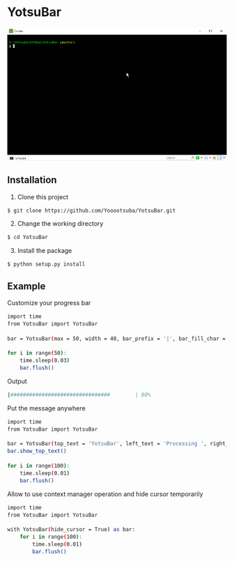 # YotsuBar

![image](https://github.com/Yooootsuba/YotsuBar/blob/master/demo.gif)

## Installation

1. Clone this project

```sh
$ git clone https://github.com/Yooootsuba/YotsuBar.git
```

2. Change the working directory

```sh
$ cd YotsuBar
```

3. Install the package

```sh
$ python setup.py install
```

## Example

Customize your progress bar

```sh
import time
from YotsuBar import YotsuBar

bar = YotsuBar(max = 50, width = 40, bar_prefix = '|', bar_fill_char = '#', bar_suffix = '|')

for i in range(50):
    time.sleep(0.03)
    bar.flush()
```

Output

```sh
|################################        | 80%
```

Put the message anywhere

```sh
import time
from YotsuBar import YotsuBar

bar = YotsuBar(top_text = 'YotsuBar', left_text = 'Processing ', right_text = ' [1/2]')
bar.show_top_text()

for i in range(100):
    time.sleep(0.01)
    bar.flush()
```

Allow to use context manager operation and hide cursor temporarily

```sh
import time
from YotsuBar import YotsuBar

with YotsuBar(hide_cursor = True) as bar:
    for i in range(100):
        time.sleep(0.01)
        bar.flush()
```

